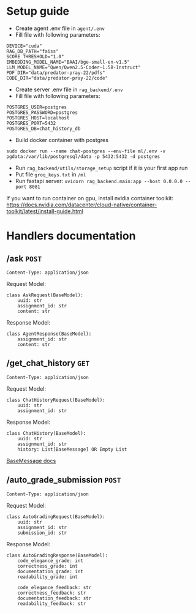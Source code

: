 # **Setup guide**
- Create agent .env file in ``agent/.env``
- Fill file with following parameters:
```
DEVICE="cuda"
RAG_DB_PATH="faiss"
SCORE_THRESHOLD="1.0"
EMBEDDING_MODEL_NAME="BAAI/bge-small-en-v1.5"
LLM_MODEL_NAME="Qwen/Qwen2.5-Coder-1.5B-Instruct"
PDF_DIR="data/predator-pray-22/pdfs"
CODE_DIR="data/predator-pray-22/code"
```
- Create server .env file in ``rag_backend/.env``
- Fill file with following parameters:
```
POSTGRES_USER=postgres
POSTGRES_PASSWORD=postgres
POSTGRES_HOST=localhost
POSTGRES_PORT=5432
POSTGRES_DB=chat_history_db
```
- Build docker container with postgres
```
sudo docker run --name chat-postgres --env-file ml/.env -v pgdata:/var/lib/postgresql/data -p 5432:5432 -d postgres
```
- Run `rag_backend/utils/storage_setup` script if it is your first app run
- Put file `groq_keys.txt` in `/ml`
- Run fastapi server: `uvicorn rag_backend.main:app --host 0.0.0.0 --port 8081 `

If you want to run container on gpu, install nvidia container toolkit: https://docs.nvidia.com/datacenter/cloud-native/container-toolkit/latest/install-guide.html

# Handlers documentation
## **/ask** `POST` 

`Content-Type: application/json`

Request Model:
```
class AskRequest(BaseModel):
    uuid: str
    assignment_id: str
    content: str
```

Response Model:
```
class AgentResponse(BaseModel):
    assignment_id: str
    content: str
```

## **/get_chat_history** `GET`

`Content-Type: application/json`

Request Model:
```
class ChatHistoryRequest(BaseModel):
    uuid: str
    assignment_id: str
```

Response Model:
```
class ChatHistory(BaseModel):
    uuid: str
    assignment_id: str
    history: List[BaseMessage] OR Empty List
```

[BaseMessage docs](https://python.langchain.com/api_reference/core/messages/langchain_core.messages.base.BaseMessage.html)

## **/auto_grade_submission** `POST` 

`Content-Type: application/json`

Request Model:
```
class AutoGradingRequest(BaseModel):
    uuid: str
    assignment_id: str
    submission_id: str
```

Response Model:
```
class AutoGradingResponse(BaseModel):
    code_elegance_grade: int
    correctness_grade: int
    documentation_grade: int
    readability_grade: int

    code_elegance_feedback: str
    correctness_feedback: str
    documentation_feedback: str
    readability_feedback: str
```